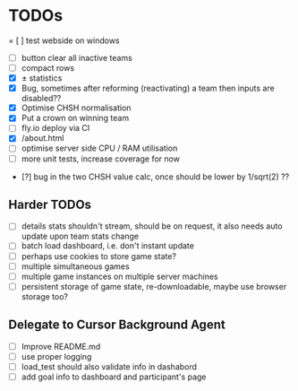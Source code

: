 # TODOs
= [ ] test webside on windows
- [ ] button clear all inactive teams
- [ ] compact rows
- [x] ± statistics
- [x] Bug, sometimes after reforming (reactivating) a team then inputs are disabled??
- [x] Optimise CHSH normalisation
- [x] Put a crown on winning team
- [ ] fly.io deploy via CI
- [x] /about.html
- [ ] optimise server side CPU / RAM utilisation
- [ ] more unit tests, increase coverage for now
- [?] bug in the two CHSH value calc, once should be lower by 1/sqrt(2) ??

## Harder TODOs
- [ ] details stats shouldn't stream, should be on request, it also needs auto update upon team stats change
- [ ] batch load dashboard, i.e. don't instant update
- [ ] perhaps use cookies to store game state?
- [ ] multiple simultaneous games
- [ ] multiple game instances on multiple server machines
- [ ] persistent storage of game state, re-downloadable, maybe use browser storage too?

## Delegate to Cursor Background Agent
- [ ] Improve README.md
- [ ] use proper logging
- [ ] load_test should also validate info in dashabord 
- [ ] add goal info to dashboard and participant's page